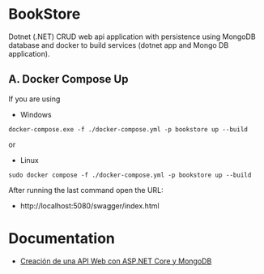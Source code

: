 # BookStore
Dotnet (.NET) CRUD web api application with persistence using MongoDB database and docker to build services (dotnet app and Mongo DB application).

## A. Docker Compose Up 

If you are using 

- Windows

```
docker-compose.exe -f ./docker-compose.yml -p bookstore up --build
```
or 

- Linux

```
sudo docker compose -f ./docker-compose.yml -p bookstore up --build
```
After running the last command open the URL:

- http://localhost:5080/swagger/index.html

# Documentation
- [Creación de una API Web con ASP.NET Core y MongoDB](https://learn.microsoft.com/es-es/aspnet/core/tutorials/first-mongo-app?view=aspnetcore-7.0&tabs=visual-studio#create-the-aspnet-core-web-api-project)